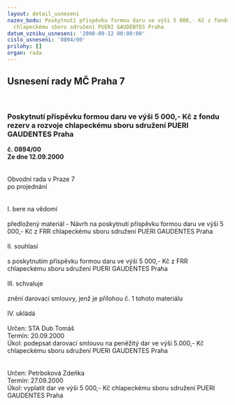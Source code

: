 ```yaml
---
layout: detail_usneseni
nazev_bodu: Poskytnutí příspěvku formou daru ve výši 5 000,- Kč z fondu rezerv a rozvoje
  chlapeckému sboru sdružení PUERI GAUDENTES Praha
datum_vzniku_usneseni: '2000-09-12 00:00:00'
cislo_usneseni: '0894/00'
prilohy: []
organ: rada
---
```

<div id="ucUsn_pList" class="usn">
	<span><h2>Usnesení rady MČ Praha 7 </h2>
<br></span><div class="standBody">
<span><h3>Poskytnutí příspěvku formou daru ve výši 5 000,- Kč z fondu rezerv a rozvoje chlapeckému sboru sdružení PUERI GAUDENTES Praha</h3></span><div class="center">
		<strong>č. 0894/00</strong><br>
	</div>
<div class="center">
		<strong>Ze dne 12.09.2000</strong><br><br>
	</div>     <br>Obvodní rada v Praze 7<br>po projednání<br><br><br>I.	bere na vědomí<br><br> předložený materiál - Návrh na poskytnutí příspěvku formou daru ve výši 5 000,- Kč z FRR chlapeckému sboru sdružení PUERI GAUDENTES Praha <br><br>II.	souhlasí <br><br>s poskytnutím příspěvku formou daru ve výši 5 000,- Kč z FRR chlapeckému sboru sdružení PUERI GAUDENTES Praha<br><br>III.	schvaluje <br><br>znění darovací smlouvy, jenž je přílohou č. 1 tohoto materiálu<br><br>IV.	ukládá <br><br> Určen:	     	STA Dub Tomáš<br>Termín: 20.09.2000<br>Úkol:	podepsat darovací smlouvu na peněžitý dar ve výši 5.000,- Kč chlapeckému sboru sdružení  PUERI GAUDENTES Praha<br> <br><br> Určen:	     	Petrboková Zdeňka<br>Termín: 27.09.2000<br>Úkol:	vyplatit dar ve výši 5 000,- Kč chlapeckému sboru sdružení PUERI GAUDENTES Praha <br>  </div>
</div>